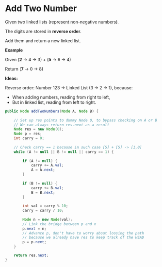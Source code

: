 # Add Two Number

Given two linked lists (represent non-negative numbers). 

The digits are stored in **reverse order**.

Add them and return a new linked list.

**Example**

Given (**2** -> 4 -> 3) + (**5** -> 6 -> 4)

Return (**7** -> 0 -> 8)

**Ideas:** 

Reverse order: Number 123 -> Linked List (3 -> 2 -> 1), because: 
- When adding numbers, reading from right to left, 
- But in linked list, reading from left to right.

```java
public Node addTwoNumbers(Node A, Node B) {
    
    // Set up res points to dummy Node 0, to bypass checking on A or B
    // We can always return res.next as a result
    Node res = new Node(0);
    Node p = res;
    int carry = 0;
    
    // Check carry == 1 because in such case [5] + [5] -> [1,0]
    while (A != null || B != null || carry == 1) {
        
        if (A != null) {
            carry += A.val;
            A = A.next;
        }
            
        if (B != null) {
            carry += B.val;
            B = B.next;
        }
        
        int val = carry % 10;
        carry = carry / 10;
        
        Node n = new Node(val);
        // Link the bridge between p and n
        p.next = n;
        // Advance p, don't have to worry about loosing the path 
        // because we already have res to keep track of the HEAD
        p = p.next;
    }

    return res.next;
}
```




